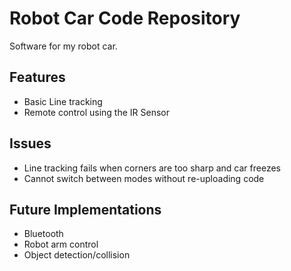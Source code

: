 # Robot Car Code Repository

Software for my robot car.

## Features
- Basic Line tracking
- Remote control using the IR Sensor

## Issues
- Line tracking fails when corners are too sharp and car freezes
- Cannot switch between modes without re-uploading code

## Future Implementations
- Bluetooth
- Robot arm control
- Object detection/collision
